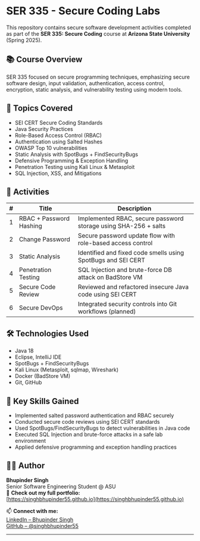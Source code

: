 # SER 335 - Secure Coding Labs

This repository contains secure software development activities completed as part of the **SER 335: Secure Coding** course at **Arizona State University** (Spring 2025).

## 📚 Course Overview

SER 335 focused on secure programming techniques, emphasizing secure software design, input validation, authentication, access control, encryption, static analysis, and vulnerability testing using modern tools.

## 🔐 Topics Covered

- SEI CERT Secure Coding Standards
- Java Security Practices
- Role-Based Access Control (RBAC)
- Authentication using Salted Hashes
- OWASP Top 10 vulnerabilities
- Static Analysis with SpotBugs + FindSecurityBugs
- Defensive Programming & Exception Handling
- Penetration Testing using Kali Linux & Metasploit
- SQL Injection, XSS, and Mitigations

## 🧪 Activities

| # | Title | Description |
|---|-------|-------------|
| 1 | RBAC + Password Hashing | Implemented RBAC, secure password storage using SHA-256 + salts |
| 2 | Change Password | Secure password update flow with role-based access control |
| 3 | Static Analysis | Identified and fixed code smells using SpotBugs and SEI CERT |
| 4 | Penetration Testing | SQL Injection and brute-force DB attack on BadStore VM |
| 5 | Secure Code Review | Reviewed and refactored insecure Java code using SEI CERT |
| 6 | Secure DevOps | Integrated security controls into Git workflows (planned) |

## 🛠️ Technologies Used

- Java 18
- Eclipse, IntelliJ IDE
- SpotBugs + FindSecurityBugs
- Kali Linux (Metasploit, sqlmap, Wireshark)
- Docker (BadStore VM)
- Git, GitHub

## 🧠 Key Skills Gained

- Implemented salted password authentication and RBAC securely
- Conducted secure code reviews using SEI CERT standards
- Used SpotBugs/FindSecurityBugs to detect vulnerabilities in Java code
- Executed SQL Injection and brute-force attacks in a safe lab environment
- Applied defensive programming and exception handling practices

## 👨‍💻 Author

**Bhupinder Singh**  
Senior Software Engineering Student @ ASU  
🔗 **Check out my full portfolio:**  
[https://singhbhupinder55.github.io](https://singhbhupinder55.github.io)

📫 **Connect with me:**  
[LinkedIn – Bhupinder Singh](https://www.linkedin.com/in/bhupinder-singh-asu/)  
[GitHub – @singhbhupinder55](https://github.com/singhbhupinder55)



---
